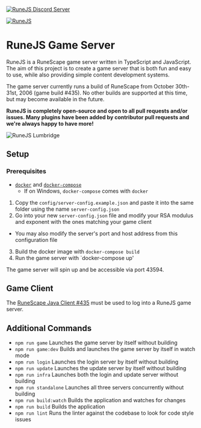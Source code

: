 [![RuneJS Discord Server](https://img.shields.io/discord/678751302297059336?label=RuneJS%20Discord&logo=discord)](https://discord.gg/5P74nSh)

[![RuneJS](https://i.imgur.com/QSXNzwC.png)](https://github.com/runejs/)

# RuneJS Game Server

RuneJS is a RuneScape game server written in TypeScript and JavaScript. The aim of this project is to create a game server that is both fun and easy to use, while also providing simple content development systems.

The game server currently runs a build of RuneScape from October 30th-31st, 2006 (game build #435). No other builds are supported at this time, but may become available in the future.

**RuneJS is completely open-source and open to all pull requests and/or issues. Many plugins have been added by contributor pull requests and we're always happy to have more!**

![RuneJS Lumbridge](https://i.imgur.com/KVCqKSb.png)

## Setup

### Prerequisites

- [`docker`](https://docs.docker.com/get-docker/) and [`docker-compose`](https://docs.docker.com/compose/install/)
  - If on Windows, `docker-compose` comes with `docker`

1. Copy the `config/server-config.example.json` and paste it into the same folder using the name `server-config.json`
2. Go into your new `server-config.json` file and modify your RSA modulus and exponent with the ones matching your game client
  - You may also modify the server's port and host address from this configuration file
3. Build the docker image with `docker-compose build`
4. Run the game server with `docker-compose up'

The game server will spin up and be accessible via port 43594.

## Game Client

The [RuneScape Java Client #435](https://github.com/runejs/refactored-client-435) must be used to log into a RuneJS game server.

## Additional Commands
* `npm run game` Launches the game server by itself without building
* `npm run game:dev` Builds and launches the game server by itself in watch mode
* `npm run login` Launches the login server by itself without building
* `npm run update` Launches the update server by itself without building
* `npm run infra` Launches both the login and update server without building
* `npm run standalone` Launches all three servers concurrently without building
* `npm run build:watch` Builds the application and watches for changes
* `npm run build` Builds the application
* `npm run lint` Runs the linter against the codebase to look for code style issues
